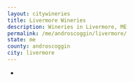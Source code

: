 ```yaml
---
layout: citywineries
title: Livermore Wineries
description: Wineries in Livermore, ME
permalink: /me/androscoggin/livermore/
state: me
county: androscoggin
city: livermore
---
```

-

